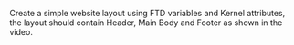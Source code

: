 Create a simple website layout using FTD variables and Kernel attributes, the layout should contain Header, Main Body and Footer as shown in the video.
